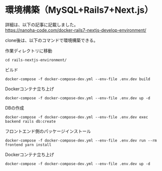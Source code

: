 # 環境構築（MySQL+Rails7+Next.js）
詳細は、以下の記事に記載しました。  
<a href="[ここにリンク先のURLを入れる](https://nanoha-code.com/docker-rails7-nextjs-develop-environment/)" target="_blank" rel="noopener noreferrer">https://nanoha-code.com/docker-rails7-nextjs-develop-environment/</a>
  
clone後は、以下のコマンドで環境構築できる。  
   
作業ディレクトリに移動
```
cd rails-nextjs-environment/
```
ビルド   
```
docker-compose -f docker-compose-dev.yml --env-file .env.dev build
```
Dockerコンテナ立ち上げ
```
docker-compose -f docker-compose-dev.yml --env-file .env.dev up -d
```
DBの作成
```
docker-compose -f docker-compose-dev.yml --env-file .env.dev exec backend rails db:create
```
フロントエンド側のパッケージインストール
```
docker-compose -f docker-compose-dev.yml --env-file .env.dev run --rm frontend yarn install
```
Dockerコンテナ立ち上げ
```
docker-compose -f docker-compose-dev.yml --env-file .env.dev up -d
```
